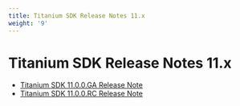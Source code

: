 ```yaml
---
title: Titanium SDK Release Notes 11.x
weight: '9'
---
```


# Titanium SDK Release Notes 11.x

* [Titanium SDK 11.0.0.GA Release Note](/guide/Titanium_SDK/Titanium_SDK_Release_Notes/Titanium_SDK_Release_Notes_11.x/Titanium_SDK_11.0.0.GA_Release_Note/)
* [Titanium SDK 11.0.0.RC Release Note](/guide/Titanium_SDK/Titanium_SDK_Release_Notes/Titanium_SDK_Release_Notes_11.x/Titanium_SDK_11.0.0.RC_Release_Note/)
